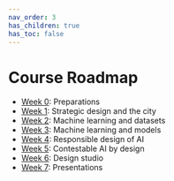 ```yaml
---
nav_order: 3
has_children: true
has_toc: false
---
```


# Course Roadmap

- [Week 0](./week-0): Preparations
- [Week 1](./week-1): Strategic design and the city
- [Week 2](./week-2): Machine learning and datasets
- [Week 3](./week-3): Machine learning and models
- [Week 4](./week-4): Responsible design of AI
- [Week 5](./week-5): Contestable AI by design
- [Week 6](./week-6): Design studio
- [Week 7](./week-7): Presentations